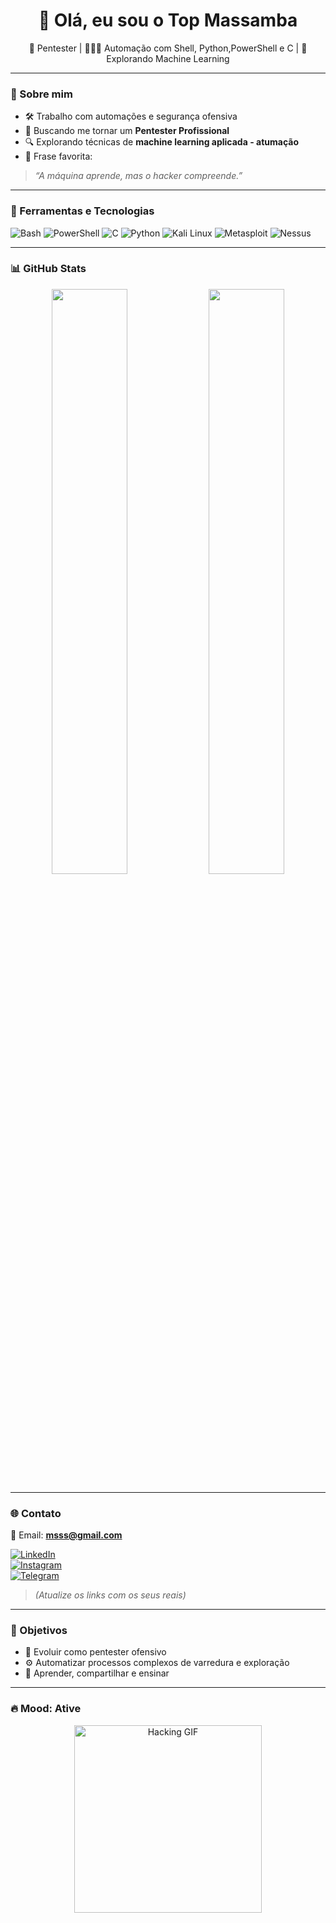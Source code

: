 <h1 align="center">🧐 Olá, eu sou o Top Massamba</h1>

<p align="center">🔧 Pentester | 👨🏾‍💻 Automação com Shell, Python,PowerShell e C | 🤖 Explorando Machine Learning</p>

---

### 🧠 Sobre mim

- 🛠️ Trabalho com automações e segurança ofensiva
- 🧪 Buscando me tornar um **Pentester Profissional**
- 🔍 Explorando técnicas de **machine learning aplicada - atumação**
- 💭 Frase favorita:
> *“A máquina aprende, mas o hacker compreende.”*

---

### 🧰 Ferramentas e Tecnologias

![Bash](https://img.shields.io/badge/-Bash-1f1f1f?style=flat&logo=gnu-bash)
![PowerShell](https://img.shields.io/badge/-PowerShell-1f1f1f?style=flat&logo=powershell)
![C](https://img.shields.io/badge/-C-1f1f1f?style=flat&logo=c)
![Python](https://img.shields.io/badge/-Python-1f1f1f?style=flat&logo=python)
![Kali Linux](https://img.shields.io/badge/-Kali_Linux-1f1f1f?style=flat&logo=kalilinux)
![Metasploit](https://img.shields.io/badge/-Metasploit-1f1f1f?style=flat&logo=metasploit)
![Nessus](https://img.shields.io/badge/-Nessus-1f1f1f?style=flat&logo=tenable)

---

### 📊 GitHub Stats

<p align="center">
  <img src="https://github-readme-stats.vercel.app/api?username=top-massamba&show_icons=true&theme=tokyonight" width="49%" />
  <img src="https://github-readme-stats.vercel.app/api/top-langs/?username=top-massamba&layout=compact&theme=tokyonight" width="49%" />
</p>

---

### 🌐 Contato

📧 Email: **msss@gmail.com**

[![LinkedIn](https://img.shields.io/badge/LinkedIn-0077B5?style=flat&logo=linkedin&logoColor=white)](https://linkedin.com)  
[![Instagram](https://img.shields.io/badge/Instagram-E4405F?style=flat&logo=instagram&logoColor=white)](https://instagram.com)  
[![Telegram](https://img.shields.io/badge/Telegram-2CA5E0?style=flat&logo=telegram&logoColor=white)](https://t.me)

> *(Atualize os links com os seus reais)*

---

### 🎯 Objetivos

- 📌 Evoluir como pentester ofensivo
- ⚙️ Automatizar processos complexos de varredura e exploração
- 🧠 Aprender, compartilhar e ensinar

---

### 🔥 Mood: Ative

<p align="center">
  <img src="https://media.giphy.com/media/LmNwrBhejkK9EFP504/giphy.gif" width="300" alt="Hacking GIF"/>
</p>
